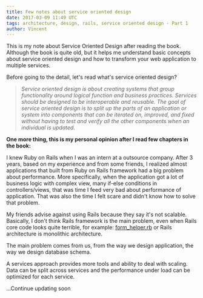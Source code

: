 ```yaml
---
title: Few notes about service oriented design
date: 2017-03-09 11:49 UTC
tags: architecture, design, rails, service oriented design - Part 1
author: Vincent
---
```


This is my note about Service Oriented Design after reading the book. Although the book is quite old,
but it helps me understand basic concepts about service oriented design and how to transform your web application to multiple services.

Before going to the detail, let's read what's service oriented design?

>   *Service oriented design is about creating systems that group functionality around logical function and business practices.
>   Services should be designed to be interoperable and reusable.
>   The goal of service oriented design is to split up the parts of an application or system into components that can be iterated on,
>   improved, and fixed without having to test and verify all the other components when an individual is updated.*

**One more thing, this is my personal opinion after I read few chapters in the book:**

I knew Ruby on Rails when I was an intern at a outsource company. After 3 years, based on
my experience and from some friends, I realized almost applications that built from Ruby on Rails framework had a big problem about performance.
More specifically, when the application got a lot of business logic with complex view, many if-else conditions in controllers/views, that was time
I feed very bad about performance of application. That was also the time I felt scare and didn't know how to solve that problem.

My friends advise against using Rails because they say it's not scalable. Basically, I don't think Rails framework is the main problem,
even when Rails core code looks quite terrible, for example:
[form_helper.rb](https://github.com/rails/rails/blob/master/actionview/lib/action_view/helpers/form_helper.rb) or Rails architecture is monolithic architecture.

The main problem comes from us, from the way we design application, the way we design database schema.

A services approach provides more tools and ability to deal with scaling. Data can be split across services and the performance
under load can be optimized for each service.

...Continue updating soon
